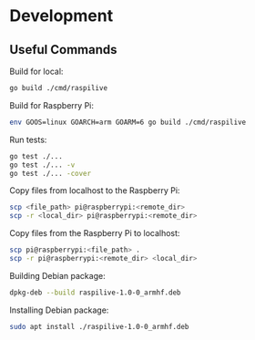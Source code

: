 # Development
## Useful Commands
Build for local:
```zsh
go build ./cmd/raspilive
```

Build for Raspberry Pi:
```zsh
env GOOS=linux GOARCH=arm GOARM=6 go build ./cmd/raspilive
```

Run tests:
```zsh
go test ./...
go test ./... -v
go test ./... -cover
```

Copy files from localhost to the Raspberry Pi:
```zsh
scp <file_path> pi@raspberrypi:<remote_dir>
scp -r <local_dir> pi@raspberrypi:<remote_dir>
```

Copy files from the Raspberry Pi to localhost:
```zsh
scp pi@raspberrypi:<file_path> .
scp -r pi@raspberrypi:<remote_dir> <local_dir>
```

Building Debian package:
```zsh
dpkg-deb --build raspilive-1.0-0_armhf.deb
```

Installing Debian package:
```zsh
sudo apt install ./raspilive-1.0-0_armhf.deb
```